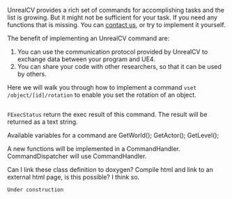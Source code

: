 UnrealCV provides a rich set of commands for accomplishing tasks and the list is growing. But it might not be sufficient for your task. If you need any functions that is missing. You can [contact us](), or try to implement it yourself.

The benefit of implementing an UnrealCV command are:

1. You can use the communication protocol provided by UnrealCV to exchange data between your program and UE4.
2. You can share your code with other researchers, so that it can be used by others.

Here we will walk you through how to implement a command `vset /object/[id]/rotation` to enable you set the rotation of an object.

```C++
```

`FExecStatus` return the exec result of this command. The result will be returned as a text string.

Available variables for a command are GetWorld(); GetActor(); GetLevel();

A new functions will be implemented in a CommandHandler. CommandDispatcher will use CommandHandler.

Can I link these class definition to doxygen?
Compile html and link to an external html page, is this possible? I think so.

```
Under construction
```
